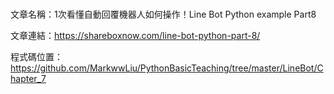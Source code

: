 #
文章名稱：1次看懂自動回覆機器人如何操作！Line Bot Python example Part8

文章連結：https://shareboxnow.com/line-bot-python-part-8/

程式碼位置：https://github.com/MarkwwLiu/PythonBasicTeaching/tree/master/LineBot/Chapter_7
